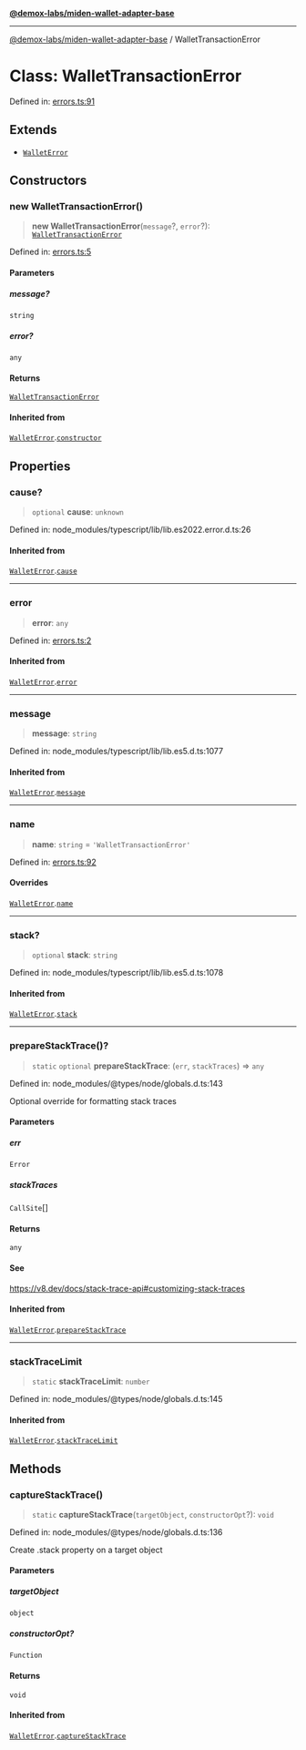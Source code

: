 [**@demox-labs/miden-wallet-adapter-base**](../README.md)

***

[@demox-labs/miden-wallet-adapter-base](../globals.md) / WalletTransactionError

# Class: WalletTransactionError

Defined in: [errors.ts:91](https://github.com/demox-labs/miden-wallet-adapter/blob/4e4ca8998b01f40befb8850757ab37009c071cf2/packages/core/base/errors.ts#L91)

## Extends

- [`WalletError`](WalletError.md)

## Constructors

### new WalletTransactionError()

> **new WalletTransactionError**(`message`?, `error`?): [`WalletTransactionError`](WalletTransactionError.md)

Defined in: [errors.ts:5](https://github.com/demox-labs/miden-wallet-adapter/blob/4e4ca8998b01f40befb8850757ab37009c071cf2/packages/core/base/errors.ts#L5)

#### Parameters

##### message?

`string`

##### error?

`any`

#### Returns

[`WalletTransactionError`](WalletTransactionError.md)

#### Inherited from

[`WalletError`](WalletError.md).[`constructor`](WalletError.md#constructors)

## Properties

### cause?

> `optional` **cause**: `unknown`

Defined in: node\_modules/typescript/lib/lib.es2022.error.d.ts:26

#### Inherited from

[`WalletError`](WalletError.md).[`cause`](WalletError.md#cause)

***

### error

> **error**: `any`

Defined in: [errors.ts:2](https://github.com/demox-labs/miden-wallet-adapter/blob/4e4ca8998b01f40befb8850757ab37009c071cf2/packages/core/base/errors.ts#L2)

#### Inherited from

[`WalletError`](WalletError.md).[`error`](WalletError.md#error-1)

***

### message

> **message**: `string`

Defined in: node\_modules/typescript/lib/lib.es5.d.ts:1077

#### Inherited from

[`WalletError`](WalletError.md).[`message`](WalletError.md#message-1)

***

### name

> **name**: `string` = `'WalletTransactionError'`

Defined in: [errors.ts:92](https://github.com/demox-labs/miden-wallet-adapter/blob/4e4ca8998b01f40befb8850757ab37009c071cf2/packages/core/base/errors.ts#L92)

#### Overrides

[`WalletError`](WalletError.md).[`name`](WalletError.md#name)

***

### stack?

> `optional` **stack**: `string`

Defined in: node\_modules/typescript/lib/lib.es5.d.ts:1078

#### Inherited from

[`WalletError`](WalletError.md).[`stack`](WalletError.md#stack)

***

### prepareStackTrace()?

> `static` `optional` **prepareStackTrace**: (`err`, `stackTraces`) => `any`

Defined in: node\_modules/@types/node/globals.d.ts:143

Optional override for formatting stack traces

#### Parameters

##### err

`Error`

##### stackTraces

`CallSite`[]

#### Returns

`any`

#### See

https://v8.dev/docs/stack-trace-api#customizing-stack-traces

#### Inherited from

[`WalletError`](WalletError.md).[`prepareStackTrace`](WalletError.md#preparestacktrace)

***

### stackTraceLimit

> `static` **stackTraceLimit**: `number`

Defined in: node\_modules/@types/node/globals.d.ts:145

#### Inherited from

[`WalletError`](WalletError.md).[`stackTraceLimit`](WalletError.md#stacktracelimit)

## Methods

### captureStackTrace()

> `static` **captureStackTrace**(`targetObject`, `constructorOpt`?): `void`

Defined in: node\_modules/@types/node/globals.d.ts:136

Create .stack property on a target object

#### Parameters

##### targetObject

`object`

##### constructorOpt?

`Function`

#### Returns

`void`

#### Inherited from

[`WalletError`](WalletError.md).[`captureStackTrace`](WalletError.md#capturestacktrace)
